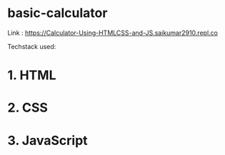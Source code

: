 # basic-calculator

Link : https://Calculator-Using-HTMLCSS-and-JS.saikumar2910.repl.co

Techstack used:
# 1. HTML
# 2. CSS
# 3. JavaScript
